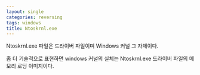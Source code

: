 ```yaml
---
layout: single
categories: reversing
tags: windows
title: Ntoskrnl.exe
---
```

Ntoskrnl.exe 파일은 드라이버 파일이며 Windows 커널 그 자체이다.

좀 더 기술적으로 표현하면 windows 커널의 실체는 Ntoskrnl.exe 드라이버 파일의 메모리 로딩 이미지이다.